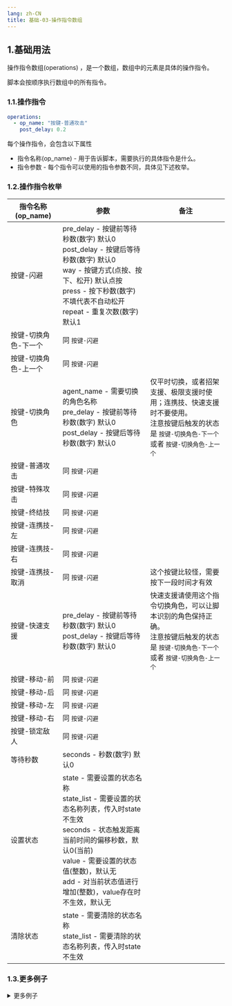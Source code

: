 ```yaml
---
lang: zh-CN
title: 基础-03-操作指令数组
---
```


## 1.基础用法

操作指令数组(operations) ，是一个数组，数组中的元素是具体的操作指令。

脚本会按顺序执行数组中的所有指令。

### 1.1.操作指令

```yaml
operations:
  - op_name: "按键-普通攻击"
    post_delay: 0.2
```

每个操作指令，会包含以下属性

- 指令名称(op_name) - 用于告诉脚本，需要执行的具体指令是什么。
- 指令参数 - 每个指令可以使用的指令参数不同，具体见下述枚举。

### 1.2.操作指令枚举

|指令名称 (op_name)|参数|备注|
|---|---|---|
|按键-闪避|pre_delay - 按键前等待秒数(数字) 默认0<br> post_delay - 按键后等待秒数(数字) 默认0<br>way - 按键方式(点按、按下、松开) 默认点按<br>press - 按下秒数(数字) 不填代表不自动松开<br>repeat - 重复次数(数字) 默认1|
|按键-切换角色-下一个|同 `按键-闪避`|
|按键-切换角色-上一个|同 `按键-闪避`|
|按键-切换角色|agent_name - 需要切换的角色名称<br/>pre_delay - 按键前等待秒数(数字) 默认0<br> post_delay - 按键后等待秒数(数字) 默认0|仅平时切换，或者招架支援、极限支援时使用；连携技、快速支援时不要使用。<br/>注意按键后触发的状态是 `按键-切换角色-下一个` 或者 `按键-切换角色-上一个`|
|按键-普通攻击|同 `按键-闪避`|
|按键-特殊攻击|同 `按键-闪避`|
|按键-终结技|同 `按键-闪避`|
|按键-连携技-左|同 `按键-闪避`|
|按键-连携技-右|同 `按键-闪避`|
|按键-连携技-取消|同 `按键-闪避`|这个按键比较怪，需要按下一段时间才有效|
|按键-快速支援|pre_delay - 按键前等待秒数(数字) 默认0<br> post_delay - 按键后等待秒数(数字) 默认0|快速支援请使用这个指令切换角色，可以让脚本识别的角色保持正确。<br/>注意按键后触发的状态是 `按键-切换角色-下一个` 或者 `按键-切换角色-上一个`|
|按键-移动-前|同 `按键-闪避`|
|按键-移动-后|同 `按键-闪避`|
|按键-移动-左|同 `按键-闪避`|
|按键-移动-右|同 `按键-闪避`|
|按键-锁定敌人|同 `按键-闪避`|
|等待秒数|seconds - 秒数(数字) 默认0||
|设置状态|state - 需要设置的状态名称<br>state_list - 需要设置的状态名称列表，传入时state不生效<br/>seconds - 状态触发距离当前时间的偏移秒数，默认0(当前)<br>value - 需要设置的状态值(整数)，默认无<br>add - 对当前状态值进行增加(整数)，value存在时不生效，默认无|
|清除状态|state - 需要清除的状态名称<br>state_list - 需要清除的状态名称列表，传入时state不生效|


### 1.3.更多例子

<details>
<summary> 更多例子 </summary>

#### 例子1

```yaml
operations:
  - op_name: "按键-闪避"
    post_delay: 0.2
  - op_name: "按键-普通攻击"
    post_delay: 0.2
    repeat: 5
```

1次闪避后，按键-普通攻击后等待0.2秒，重复5次。

#### 例子2

```yaml
operations:
  - op_name: "按键-移动-前"
    way: "按下"
  - op_name: "等待秒数"
    seconds: "0.2"
  - op_name: "按键-闪避"
    post_delay: 0.1
  - op_name: "按键-普通攻击"
  - op_name: "按键-移动-前"
    way: "松开"
```

往前闪A

</details>


